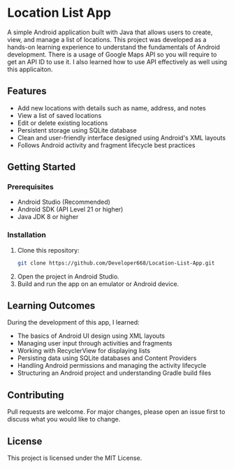 # Location List App

A simple Android application built with Java that allows users to create, view, and manage a list of locations. This project was developed as a hands-on learning experience to understand the fundamentals of Android development. There is a usage of Google Maps API so you will require to get an API ID to use it. I also learned how to use API effectively as well using this applicaiton.

## Features

- Add new locations with details such as name, address, and notes
- View a list of saved locations
- Edit or delete existing locations
- Persistent storage using SQLite database
- Clean and user-friendly interface designed using Android's XML layouts
- Follows Android activity and fragment lifecycle best practices

## Getting Started

### Prerequisites

- Android Studio (Recommended)
- Android SDK (API Level 21 or higher)
- Java JDK 8 or higher

### Installation

1. Clone this repository:
    ```bash
    git clone https://github.com/Developer668/Location-List-App.git
    ```
2. Open the project in Android Studio.
3. Build and run the app on an emulator or Android device.

## Learning Outcomes

During the development of this app, I learned:

- The basics of Android UI design using XML layouts
- Managing user input through activities and fragments
- Working with RecyclerView for displaying lists
- Persisting data using SQLite databases and Content Providers
- Handling Android permissions and managing the activity lifecycle
- Structuring an Android project and understanding Gradle build files

## Contributing

Pull requests are welcome. For major changes, please open an issue first to discuss what you would like to change.

## License

This project is licensed under the MIT License.
